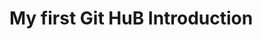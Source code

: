 # My first Git HuB Introduction
<title> Futurist esso
git commit -m "The world greatest album of the year"
git commit -m "Track01"
git commit -m "Track02"
  
